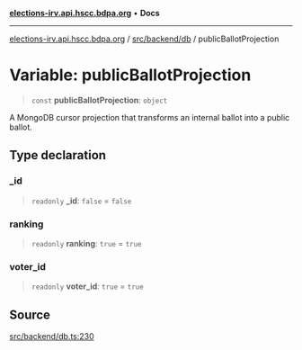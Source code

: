[**elections-irv.api.hscc.bdpa.org**](../../../../README.md) • **Docs**

***

[elections-irv.api.hscc.bdpa.org](../../../../README.md) / [src/backend/db](../README.md) / publicBallotProjection

# Variable: publicBallotProjection

> `const` **publicBallotProjection**: `object`

A MongoDB cursor projection that transforms an internal ballot into a public
ballot.

## Type declaration

### \_id

> `readonly` **\_id**: `false` = `false`

### ranking

> `readonly` **ranking**: `true` = `true`

### voter\_id

> `readonly` **voter\_id**: `true` = `true`

## Source

[src/backend/db.ts:230](https://github.com/Xunnamius/elections_irv.api.hscc.bdpa.org/blob/c917ea60595d63d322e4038beb12d08f7d64cdd2/src/backend/db.ts#L230)

